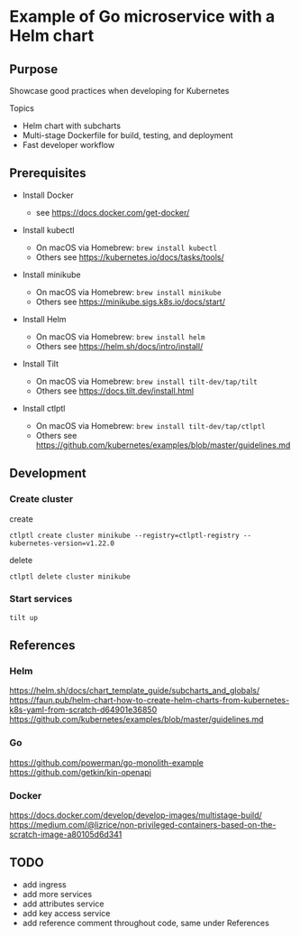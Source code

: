 # Example of Go microservice with a Helm chart

## Purpose

Showcase good practices when developing for Kubernetes

Topics
- Helm chart with subcharts
- Multi-stage Dockerfile for build, testing, and deployment
- Fast developer workflow

## Prerequisites

- Install Docker
    - see https://docs.docker.com/get-docker/

- Install kubectl
    - On macOS via Homebrew: `brew install kubectl`
    - Others see https://kubernetes.io/docs/tasks/tools/

- Install minikube
    - On macOS via Homebrew: `brew install minikube`
    - Others see https://minikube.sigs.k8s.io/docs/start/

- Install Helm
    - On macOS via Homebrew: `brew install helm`
    - Others see https://helm.sh/docs/intro/install/

- Install Tilt
    - On macOS via Homebrew: `brew install tilt-dev/tap/tilt`
    - Others see https://docs.tilt.dev/install.html

- Install ctlptl
  - On macOS via Homebrew: `brew install tilt-dev/tap/ctlptl`
  - Others see https://github.com/kubernetes/examples/blob/master/guidelines.md

## Development

### Create cluster

create
```shell
ctlptl create cluster minikube --registry=ctlptl-registry --kubernetes-version=v1.22.0
```

delete
```shell
ctlptl delete cluster minikube
```

### Start services

```shell
tilt up
```

## References

### Helm
https://helm.sh/docs/chart_template_guide/subcharts_and_globals/  
https://faun.pub/helm-chart-how-to-create-helm-charts-from-kubernetes-k8s-yaml-from-scratch-d64901e36850  
https://github.com/kubernetes/examples/blob/master/guidelines.md  

### Go
https://github.com/powerman/go-monolith-example  
https://github.com/getkin/kin-openapi  

### Docker
https://docs.docker.com/develop/develop-images/multistage-build/
https://medium.com/@lizrice/non-privileged-containers-based-on-the-scratch-image-a80105d6d341  

## TODO
- add ingress
- add more services    
- add attributes service    
- add key access service  
- add reference comment throughout code, same under References  
